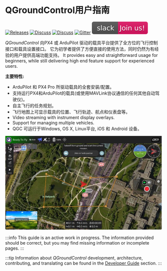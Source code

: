 # QGroundControl用户指南

[![Releases](https://img.shields.io/github/release/mavlink/QGroundControl.svg)](https://github.com/mavlink/QGroundControl/releases) [![Discuss](https://img.shields.io/badge/discuss-px4-ff69b4.svg)](http://discuss.px4.io/c/qgroundcontrol/qgroundcontrol-usage) [![Discuss](https://img.shields.io/badge/discuss-ardupilot-ff69b4.svg)](http://discuss.ardupilot.org/c/ground-control-software/qgroundcontrol) [![Gitter](https://badges.gitter.im/Join%20Chat.svg)](https://gitter.im/mavlink/qgroundcontrol?utm_source=badge\&utm_medium=badge\&utm_campaign=pr-badge\&utm_content=badge) [![Slack](../../assets/site/slack.svg)](https://join.slack.com/t/px4/shared_invite/zt-si4xo5qs-R4baYFmMjlrT4rQK5yUnaA)

_QGroundControl_ 向PX4 或 ArduPilot 驱动的载具平台提供了全方位的飞行控制接口和载具设置接口。 它为初学者提供了方便直接的使用方法，同时仍然为有经验的用户提供高端功能支持。
It provides easy and straightforward usage for beginners, while still delivering high end feature support for experienced users.

**主要特性:**

- ArduPilot 和 PX4 Pro 所驱动载具的全套安装/配置。
- 支持运行PX4和ArduPilot的载具(或使用MAVLink协议通信的任何其他自动驾驶仪)。
- 自主飞行的任务规划。
- 飞行地图上可显示载具的位置、飞行轨迹、航点和仪表盘等。
- Video streaming with instrument display overlays.
- Support for managing multiple vehicles.
- QGC 可运行于Windows, OS X, Linux平台, iOS 和 Android 设备。

![](../../assets/quickstart/connected_vehicle.jpg)

:::info
This guide is an active work in progress.
The information provided should be correct, but you may find missing information or incomplete pages.
:::

:::tip
Information about _QGroundControl_ development, architecture, contributing, and translating can be found in the [Developer Guide](../qgc-dev-guide/index.md) section.
:::
